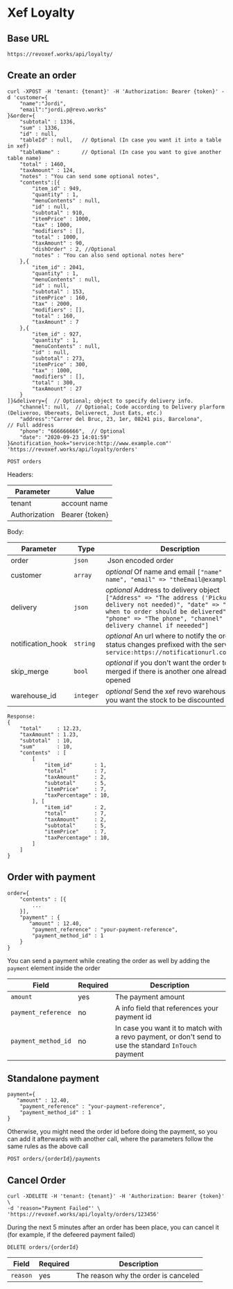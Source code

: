 # Xef Loyalty

## Base URL

`https://revoxef.works/api/loyalty/`


## Create an order

```
curl -XPOST -H 'tenant: {tenant}' -H 'Authorization: Bearer {token}' -d 'customer={
    "name":"Jordi",
    "email":"jordi.p@revo.works"
}&order={
    "subtotal" : 1336,
    "sum" : 1336,
    "id" : null,
    "tableId" : null,	// Optional (In case you want it into a table in xef)
    "tableName" : 		// Optional (In case you want to give another table name)
    "total" : 1460,
    "taxAmount" : 124,
    "notes" : "You can send some optional notes",
    "contents":[{
        "item_id" : 949,
        "quantity" : 1,
        "menuContents" : null,
        "id" : null,
        "subtotal" : 910,
        "itemPrice" : 1000,
        "tax" : 1000,
        "modifiers" : [],
        "total" : 1000,
        "taxAmount" : 90,
        "dishOrder" : 2, //Optional
        "notes" : "You can also send optional notes here"
    },{
        "item_id" : 2041,
        "quantity" : 1,
        "menuContents" : null,
        "id" : null,
        "subtotal" : 153,
        "itemPrice" : 160,
        "tax" : 2000,
        "modifiers" : [],
        "total" : 160,
        "taxAmount" : 7
    },{
        "item_id" : 927,
        "quantity" : 1,
        "menuContents" : null,
        "id" : null,
        "subtotal" : 273,
        "itemPrice" : 300,
        "tax" : 1000,
        "modifiers" : [],
        "total" : 300,
        "taxAmount" : 27
    }
]}&delivery={  // Optional; object to specify delivery info.
    "channel": null,  // Optional; Code according to Delivery plarform (Deliveroo, Ubereats, Deliverect, Just Eats, etc.)
    "address":"Carrer del Bruc, 23, 1er, 08241 pis, Barcelona",      // Full address
    "phone": "666666666",  // Optional
    "date": "2020-09-23 14:01:59"
}&notification_hook="service:http://www.example.com"' 'https://revoxef.works/api/loyalty/orders'
```

`POST orders`

Headers:

Parameter     | Value
--------------|-----------------
tenant        | account name
Authorization | Bearer {token}

Body:

Parameter         | Type         | Description 
------------------|--------------|-------------------------
order             | `json`       | Json encoded order   
customer          | `array`      | *optional* Of name and email `["name" => "The name", "email" => "theEmail@example.com"]`
delivery          | `json`       | *optional* Address to delivery object `["Address" => "The address ('Pickup' if delivery not needed)", "date" => "datetime when to order should be delivered", "phone" => "The phone", "channel" => "The delivery channel if neeeded"]`
notification_hook | `string`     | *optional* An url where to notify the order status changes prefixed with the service id `service:https://notificationurl.com/notify`
skip_merge		  | `bool`       | *optional* if you don't want the order to be merged if there is another one already opened
warehouse_id	  | `integer`    | *optional* Send the xef revo warehouse_id if you want the stock to be discounted

```
Response:
{
    "total"     : 12.23,
    "taxAmount" : 1.23,
    "subtotal"  : 10,
    "sum"       : 10,
    "contents"  : [
        [
            "item_id"       : 1,
            "total"         : 7,
            "taxAmount"     : 2,
            "subtotal"      : 5,
            "itemPrice"     : 7,
            "taxPercentage" : 10,
        ], [
            "item_id"       : 2,
            "total"         : 7,
            "taxAmount"     : 2,
            "subtotal"      : 5,
            "itemPrice"     : 7,
            "taxPercentage" : 10,
        ]
    ]
}
```

## Order with payment

```
order={
    "contents" : [{
        ...
    }],
    "payment" : { 
       "amount" : 12.40,
        "payment_reference" : "your-payment-reference",
        "payment_method_id" : 1
    }
}

```

You can send a payment while creating the order as well by adding the `payment` element inside the order


Field               | Required | Description
--------------------|----------|--------------
`amount`            | yes      | The payment amount
`payment_reference` | no       | A info field that references your payment id
`payment_method_id` | no       | In case you want it to match with a revo payment, or don't send to use the standard `InTouch` payment

## Standalone payment

```
payment={ 
   "amount" : 12.40,
    "payment_reference" : "your-payment-reference",
    "payment_method_id" : 1
}
```

Otherwise, you might need the order id before doing the payment, so you can add it afterwards with another call, where the parameters follow the same rules as the above call

`POST orders/{orderId}/payments`


## Cancel Order
```
curl -XDELETE -H 'tenant: {tenant}' -H 'Authorization: Bearer {token}' \
-d 'reason="Payment Failed"' \
'https://revoxef.works/api/loyalty/orders/123456'
```

During the next 5 minutes after an order has been place, you can cancel it (for example, if the defeered payment failed)

`DELETE orders/{orderId}`

Field             | Required | Description
------------------|----------|--------------
`reason`          | yes      | The reason why the order is canceled


